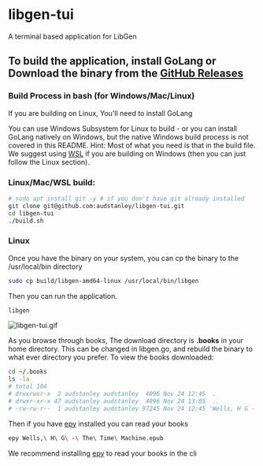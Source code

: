 # libgen-tui
A terminal based application for LibGen

## To build the application, install GoLang **or** Download the binary from the [GitHub Releases](https://github.com/audstanley/libgen-tui/releases)

### Build Process in bash (for Windows/Mac/Linux)

If you are building on Linux, You'll need to install GoLang 

You can use Windows Subsystem for Linux to build - or you can install GoLang natively on Windows, but the native Windows build process is not covered in this README. Hint: Most of what you need is that in the build file. We suggest using [WSL](https://docs.microsoft.com/en-us/windows/wsl/install) if you are building on Windows (then you can just follow the Linux section).

### Linux/Mac/WSL build:

```bash
# sudo apt install git -y # if you don't have git already installed
git clone git@github.com:audstanley/libgen-tui.git
cd libgen-tui
./build.sh
```

### Linux

Once you have the binary on your system, you can cp the binary to the /usr/local/bin directory

```bash
sudo cp build/libgen-amd64-linux /usr/local/bin/libgen
```

Then you can run the application.

```bash
libgen
```

![libgen-tui.gif](libgen-tui.gif)

As you browse through books, The download directory is **.books** in your home directory.  This can be changed in libgen.go, and rebuild the binary to what ever directory you prefer. 
To view the books downloaded:


```bash
cd ~/.books
ls -la
# total 104
# drwxrwxr-x  2 audstanley audstanley  4096 Nov 24 12:45  .
# drwxr-xr-x 47 audstanley audstanley  4096 Nov 24 13:05  ..
# -rw-rw-r--  1 audstanley audstanley 97245 Nov 24 12:45 'Wells, H G - The Time Machine.epub'

```

Then if you have [epy](https://github.com/wustho/epy) installed you can read your books

```bash
epy Wells,\ H\ G\ -\ The\ Time\ Machine.epub
```

We recommend installing [epy](https://github.com/wustho/epy) to read your books in the cli